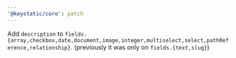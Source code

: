 ```yaml
---
'@keystatic/core': patch
---
```


Add `description` to
`fields.{array,checkbox,date,document,image,integer,multiselect,select,pathReference,relationship}`.
(previously it was only on `fields.{text,slug}`)
